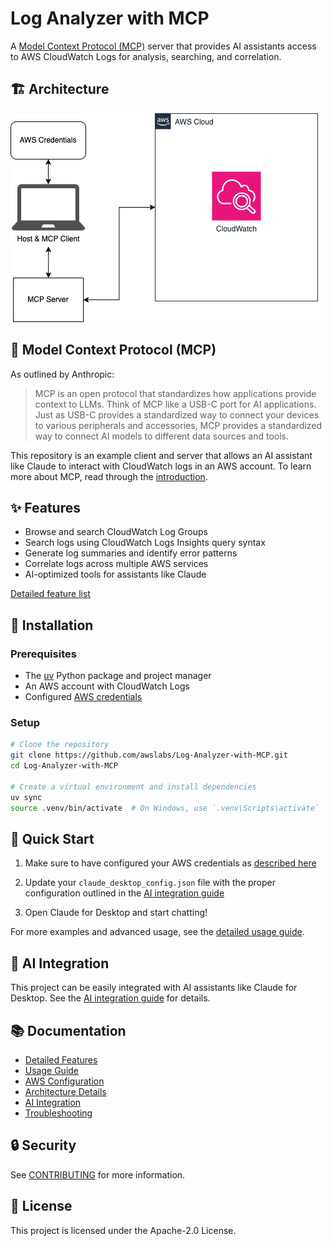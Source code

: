 # Log Analyzer with MCP

A [Model Context Protocol (MCP)](https://modelcontextprotocol.io) server that provides AI assistants access to AWS CloudWatch Logs for analysis, searching, and correlation.

## 🏗️ Architecture
![Architecture Diagram](./docs/assets/Log-Analyzer-with-MCP-arch.png)

## 🔌 Model Context Protocol (MCP)

As outlined by Anthropic:
> MCP is an open protocol that standardizes how applications provide context to LLMs. Think of MCP like a USB-C port for AI applications. Just as USB-C provides a standardized way to connect your devices to various peripherals and accessories, MCP provides a standardized way to connect AI models to different data sources and tools.

This repository is an example client and server that allows an AI assistant like Claude to interact with CloudWatch logs in an AWS account. To learn more about MCP, read through the [introduction](https://modelcontextprotocol.io/introduction). 

## ✨ Features

- Browse and search CloudWatch Log Groups
- Search logs using CloudWatch Logs Insights query syntax
- Generate log summaries and identify error patterns
- Correlate logs across multiple AWS services
- AI-optimized tools for assistants like Claude

[Detailed feature list](./docs/features.md)

## 🚀 Installation

### Prerequisites

- The [uv](https://github.com/astral-sh/uv) Python package and project manager
- An AWS account with CloudWatch Logs
- Configured [AWS credentials](./docs/aws-config.md)


### Setup

```bash
# Clone the repository
git clone https://github.com/awslabs/Log-Analyzer-with-MCP.git
cd Log-Analyzer-with-MCP

# Create a virtual environment and install dependencies
uv sync
source .venv/bin/activate  # On Windows, use `.venv\Scripts\activate`
```

## 🚦 Quick Start

1. Make sure to have configured your AWS credentials as [described here](./docs/aws-config.md)

2. Update your `claude_desktop_config.json` file with the proper configuration outlined in the [AI integration guide](./docs/ai-integration.md)

3. Open Claude for Desktop and start chatting!

For more examples and advanced usage, see the [detailed usage guide](./docs/usage.md).

## 🤖 AI Integration

This project can be easily integrated with AI assistants like Claude for Desktop. See the [AI integration guide](./docs/ai-integration.md) for details.

## 📚 Documentation

- [Detailed Features](./docs/features.md)
- [Usage Guide](./docs/usage.md)
- [AWS Configuration](./docs/aws-config.md)
- [Architecture Details](./docs/architecture.md)
- [AI Integration](./docs/ai-integration.md)
- [Troubleshooting](./docs/troubleshooting.md)

## 🔒 Security

See [CONTRIBUTING](CONTRIBUTING.md#security-issue-notifications) for more information.

## 📄 License

This project is licensed under the Apache-2.0 License.